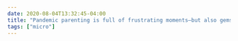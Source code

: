 ```yaml
---
date: 2020-08-04T13:32:45-04:00
title: "Pandemic parenting is full of frustrating moments—but also gems like this morning’s inventing games using the pieces to Ticket to Ride while listening to Indochine."
tags: ["micro"]
---
```

